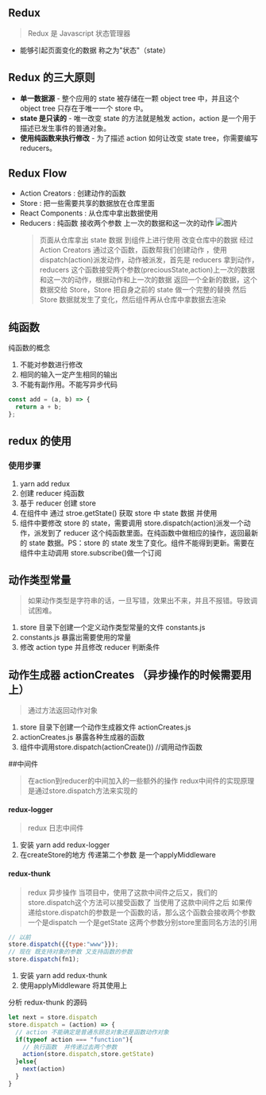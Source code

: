 ## Redux

> Redux 是 Javascript 状态管理器

- 能够引起页面变化的数据 称之为"状态"（state）

## Redux 的三大原则

- **单一数据源** - 整个应用的 state 被存储在一颗 object tree 中，并且这个 object tree 只存在于唯一一个 store 中。
- **state 是只读的** - 唯一改变 state 的方法就是触发 action，action 是一个用于描述已发生事件的普通对象。
- **使用纯函数来执行修改** - 为了描述 action 如何让改变 state tree，你需要编写 reducers。

## Redux Flow

- Action Creators : 创建动作的函数
- Store : 把一些需要共享的数据放在仓库里面
- React Components : 从仓库中拿出数据使用
- Reducers : 纯函数 接收两个参数 上一次的数据和这一次的动作
  ![图片](https://upload-images.jianshu.io/upload_images/12201495-649ed8e1c66af6d3.jpg?imageMogr2/auto-orient/)
  > 页面从仓库拿出 state 数据 到组件上进行使用 改变仓库中的数据 经过 Action Creators 通过这个函数，函数帮我们创建动作 ，使用 dispatch(action)派发动作，动作被派发，首先是 reducers 拿到动作，reducers 这个函数接受两个参数(preciousState,action)上一次的数据和这一次的动作，根据动作和上一次的数据 返回一个全新的数据，这个数据交给 Store，Store 把自身之前的 state 做一个完整的替换 然后 Store 数据就发生了变化，然后组件再从仓库中拿数据去渲染

## 纯函数

纯函数的概念

1.  不能对参数进行修改
2.  相同的输入一定产生相同的输出
3.  不能有副作用。不能写异步代码

```js
const add = (a, b) => {
  return a + b;
};
```

## redux 的使用

### 使用步骤

1. yarn add redux
2. 创建 reducer 纯函数
3. 基于 reducer 创建 store
4. 在组件中 通过 stroe.getState() 获取 store 中 state 数据 并使用
5. 组件中要修改 store 的 state，需要调用 store.dispatch(action)派发一个动作，派发到了 reducer 这个纯函数里面。在纯函数中做相应的操作，返回最新的 state 数据。PS：store 的 state 发生了变化。组件不能得到更新。需要在组件中主动调用 store.subscribe()做一个订阅

## 动作类型常量

> 如果动作类型是字符串的话，一旦写错，效果出不来，并且不报错。导致调试困难。

1. store 目录下创建一个定义动作类型常量的文件 constants.js
2. constants.js 暴露出需要使用的常量
3. 修改 action type 并且修改 reducer 判断条件

## 动作生成器 actionCreates （异步操作的时候需要用上）
>通过方法返回动作对象
1. store 目录下创建一个动作生成器文件  actionCreates.js
2. actionCreates.js 暴露各种生成器的函数
3. 组件中调用store.dispatch(actionCreate())  //调用动作函数


##中间件
>在action到reducer的中间加入的一些额外的操作
>redux中间件的实现原理 是通过store.dispatch方法来实现的

#### redux-logger
>redux 日志中间件

1. 安装 yarn add redux-logger
2. 在createStore的地方 传递第二个参数 是一个applyMiddleware


#### redux-thunk
>redux 异步操作
>当项目中，使用了这款中间件之后又，我们的store.dispatch这个方法可以接受函数了
>当使用了这款中间件之后 如果传递给store.dispatch的参数是一个函数的话，那么这个函数会接收两个参数 一个是dispatch 一个是getState 这两个参数分别store里面同名方法的引用
```js
// 以前
store.dispatch({{type:"www"}});
// 现在 既支持对象的参数 又支持函数的参数
store.dispatch(fn1);
```
1. 安装 yarn add redux-thunk
2. 使用applyMiddleware 将其使用上

分析 redux-thunk 的源码
```js
let next = store.dispatch
store.dispatch = (action) => {
  // action 不能确定是普通东顾总对象还是函数动作对象
  if(typeof action === "function"){
    // 执行函数  并传递过去两个参数
    action(store.dispatch,store.getState)
  }else{
    next(action)
  }
}

```